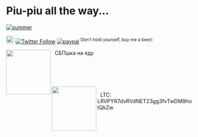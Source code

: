 # Piu-piu all the way...

[![summer](https://github.com/vaniacer/vaniacer/assets/18072680/6c16ed8a-2ad0-4b85-af4b-0387bed0302c)](https://github.com/vaniacer/piu-piu-SH)

<a href="https://t.me/sshtobash"><img src="https://telegram.org/img/website_icon.svg" width="21"></a>
[![Twitter Follow](https://img.shields.io/twitter/follow/Vaniacer?style=social)](https://twitter.com/Vaniacer)
[![paypal](https://img.shields.io/badge/Donate-PayPal-green.svg)](https://paypal.me/sshto?locale.x=en_US) <sup>Don't hold yourself, buy me a beer)</sup>

<img align="left" width="120px" src="https://github.com/user-attachments/assets/db4500f2-3399-469c-995e-808b87c48f1e">
<p>&nbsp; СБПшка на еду</p><br/><br/><br/><br/>
<img align="left" width="120px" src="https://user-images.githubusercontent.com/18072680/106383361-7a3e8180-63d6-11eb-9239-48b6d80c3c4b.png">
<p>&nbsp; LTC: LRVPYR7dvRVdNET23gg3fvTwDM9hotQkZw</p>
